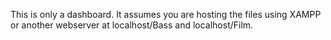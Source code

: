 This is only a dashboard. It assumes you are hosting the files using XAMPP or another webserver at localhost/Bass and localhost/Film.